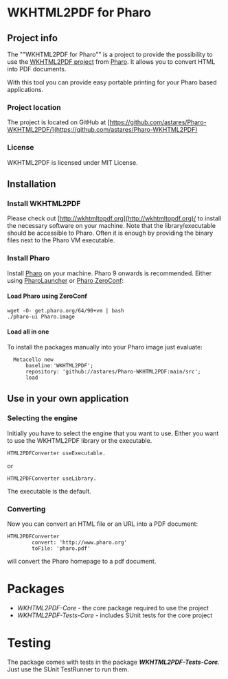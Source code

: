 # WKHTML2PDF for Pharo

## Project info

The ""WKHTML2PDF for Pharo"" is a project to provide the possibility to use the [WKHTML2PDF project](http://wkhtmltopdf.org/) from [Pharo](http://www.pharo.org). It allows you to convert HTML into PDF documents.

With this tool you can provide easy portable printing for your Pharo based applications.

### Project location
The project is located on GitHub at [https://github.com/astares/Pharo-WKHTML2PDF/](https://github.com/astares/Pharo-WKHTML2PDF)

### License
WKHTML2PDF is licensed under MIT License.

## Installation

### Install WKHTML2PDF
Please check out [http://wkhtmltopdf.org](http://wkhtmltopdf.org)/ to install the necessary software on your machine. Note that the library/executable should be accessible to Pharo. Often it is enough by providing the binary files next to the Pharo VM executable.

### Install Pharo
Install [Pharo](http://www.pharo.org) on your machine. Pharo 9 onwards is recommended. Either using [PharoLauncher](https://github.com/pharo-project/pharo-launcher) or [Pharo ZeroConf](http://get.pharo.org/):

#### Load Pharo using ZeroConf 

```
wget -O- get.pharo.org/64/90+vm | bash
./pharo-ui Pharo.image
```

#### Load all in one

To install the packages manually into your Pharo image just evaluate:

```Smalltalk
  Metacello new
      baseline:'WKHTML2PDF';
      repository: 'github://astares/Pharo-WKHTML2PDF:main/src';
      load
```


## Use in your own application

### Selecting the engine
Initially you have to select the engine that you want to use. Either you want to use the WKHTML2PDF library or the executable.

	HTML2PDFConverter useExecutable. 

or 

	HTML2PDFConverter useLibrary. 

The executable is the default.

### Converting
Now you can convert an HTML file or an URL into a PDF document:

	HTML2PDFConverter 
			convert: 'http://www.pharo.org'
		    toFile: 'pharo.pdf'
	
will convert the Pharo homepage to a pdf document.
		
# Packages

- *WKHTML2PDF-Core* - the core package required to use the project
- *WKHTML2PDF-Tests-Core* - includes SUnit tests for the core project

# Testing
The package comes with tests in the package ***WKHTML2PDF-Tests-Core***. Just use the SUnit TestRunner to run them.

 
   
 
 
